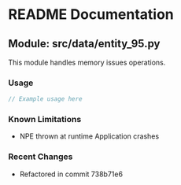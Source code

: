 # README Documentation

## Module: src/data/entity_95.py

This module handles memory issues operations.

### Usage

```java
// Example usage here
```

### Known Limitations

- NPE thrown at runtime Application crashes

### Recent Changes

- Refactored in commit 738b71e6
